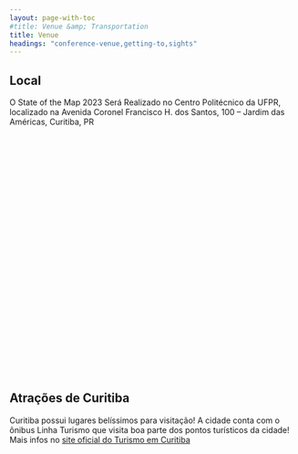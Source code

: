 ```yaml
---
layout: page-with-toc
#title: Venue &amp; Transportation
title: Venue
headings: "conference-venue,getting-to,sights"
---
```


<h2 class='space-bottom1' id='conference-venue'>Local</h2>

O State of the Map 2023 Será Realizado no Centro Politécnico da UFPR, localizado na Avenida Coronel Francisco H. dos Santos, 100 – Jardim das Américas, Curitiba, PR


<div id="map" style="height:420px; width:100%"></div>



<h2 class='space-bottom1' id='sights'>Atrações de Curitiba</h2>

Curitiba possui lugares belíssimos para visitação! A cidade conta com o ônibus Linha Turismo que visita boa parte dos pontos turísticos da cidade! Mais infos no [site oficial do Turismo em Curitiba](https://turismo.curitiba.pr.gov.br/)


<script>
  document.addEventListener('DOMContentLoaded', function() {
    var map = L.map('map').setView([43.79, 11.25], 13);
    L.control.scale().addTo(map);
    L.tileLayer('{{ site.map_tiles.url}}', {
      attribution: '{{ site.map_tiles.attribution }}',
      maxZoom: {{ site.map_tiles.maxZoom}}
    }).addTo(map);
    map.scrollWheelZoom.disable();
    L.marker([43.80054, 11.24501], {icon: L.icon({
      iconUrl: "{{ "/img/logo/sotm_br-logo.svg" | prepend: site.baseurl }}",
      iconSize: [40, 40],
      iconAnchor: [20, 40]
    })}).bindPopup("<h3>Centro Didattico Morgagni</h3><p>Conference Venue. <a href='https://www.openstreetmap.org/?mlat=43.80104&mlon=11.24516#map=18/43.80104/11.24516' target='_blank'>Open location on osm.org</a>.</p>").addTo(map);
  }, false);
</script>
